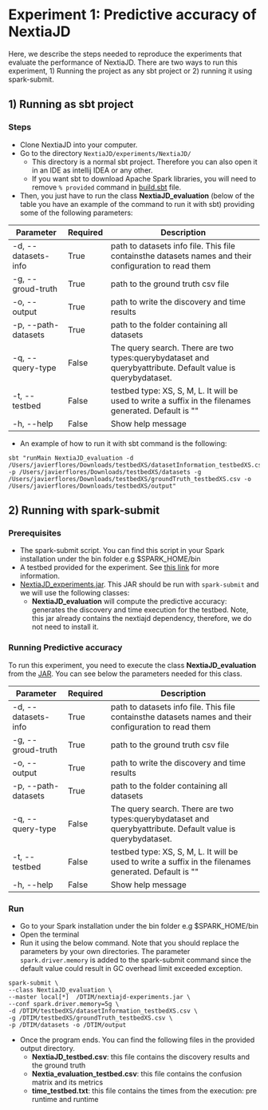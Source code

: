 # Experiment 1: Predictive accuracy of NextiaJD

Here, we describe the steps needed to reproduce the experiments that evaluate the performance of NextiaJD. There are two ways to run this experiment, 1) Running the project as any sbt project or 2) running it using spark-submit.

## 1) Running as sbt project

### Steps

* Clone NextiaJD into your computer.
* Go to the directory `NextiaJD/experiments/NextiaJD/` 
   * This directory is a normal sbt project. Therefore you can also open it in an IDE as intellij IDEA or any other.
   * If you want sbt to download Apache Spark libraries, you will need to remove `% provided` command in [build.sbt](https://github.com/dtim-upc/NextiaJD/blob/main/experiments/NextiaJD/build.sbt) file.
* Then, you just have to run the class **NextiaJD_evaluation** (below of the table you have an example of the command to run it with sbt) providing some of the following parameters:


| Parameter           | Required | Description                                                                                                 |
|---------------------|----------|-------------------------------------------------------------------------------------------------------------|
| -d, --datasets-info | True     | path to datasets info file. This file containsthe datasets names and their configuration to read them       |
| -g, --groud-truth   | True     | path to the ground truth csv file                                                                           |
| -o, --output        | True     | path to write the discovery and time results                                                                |
| -p, --path-datasets | True     | path to the folder containing all datasets                                                                  |
| -q, --query-type    | False    | The query search. There are two types:querybydataset and querybyattribute. Default value is querybydataset. |
| -t, --testbed       | False    | testbed type: XS, S, M, L. It will be used to write a suffix in the filenames generated. Default is ""      |
| -h, --help          | False    | Show help message                                                                                           |


* An example of how to run it with sbt command is the following:
```
sbt "runMain NextiaJD_evaluation -d /Users/javierflores/Downloads/testbedXS/datasetInformation_testbedXS.csv -p /Users/javierflores/Downloads/testbedXS/datasets -g /Users/javierflores/Downloads/testbedXS/groundTruth_testbedXS.csv -o /Users/javierflores/Downloads/testbedXS/output"
```


## 2) Running with spark-submit

### Prerequisites

* The spark-submit script. You can find this script in your Spark installation under the bin folder e.g $SPARK_HOME/bin
* A testbed provided for the experiment. See [this link](https://github.com/dtim-upc/NextiaJD/tree/1.0/experiments#setting) for more information.
* [NextiaJD_experiments.jar](https://mydisk.cs.upc.edu/s/WPp7ApMzeyPc7sX/download). This JAR should be run with `spark-submit` and we will use the following classes:
    *  **NextiaJD_evaluation** will compute the predictive accuracy: generates the discovery and time execution for the testbed. Note, this jar already contains the nextiajd dependency, therefore, we do not need to install it.

### Running Predictive accuracy

To run this experiment, you need to execute the class **NextiaJD_evaluation** from the [JAR]( https://mydisk.cs.upc.edu/s/WPp7ApMzeyPc7sX/download). You can see below the parameters needed for this class.


| Parameter           | Required | Description                                                                                                 |
|---------------------|----------|-------------------------------------------------------------------------------------------------------------|
| -d, --datasets-info | True     | path to datasets info file. This file containsthe datasets names and their configuration to read them       |
| -g, --groud-truth   | True     | path to the ground truth csv file                                                                           |
| -o, --output        | True     | path to write the discovery and time results                                                                |
| -p, --path-datasets | True     | path to the folder containing all datasets                                                                  |
| -q, --query-type    | False    | The query search. There are two types:querybydataset and querybyattribute. Default value is querybydataset. |
| -t, --testbed       | False    | testbed type: XS, S, M, L. It will be used to write a suffix in the filenames generated. Default is ""      |
| -h, --help          | False    | Show help message                                                                                           |

### Run

* Go to your Spark installation under the bin folder e.g $SPARK_HOME/bin
* Open the terminal
* Run it using the below command. Note that you should replace the parameters by your own directories. The parameter `spark.driver.memory` is added to the spark-submit command since the default value could result in GC overhead limit exceeded exception.

```
spark-submit \
--class NextiaJD_evaluation \
--master local[*]  /DTIM/nextiajd-experiments.jar \
--conf spark.driver.memory=5g \
-d /DTIM/testbedXS/datasetInformation_testbedXS.csv \
-g /DTIM/testbedXS/groundTruth_testbedXS.csv \
-p /DTIM/datasets -o /DTIM/output
```
* Once the program ends. You can find the following files in the provided output directory.
    *  **NextiaJD_testbed.csv**: this file contains the discovery results and the ground truth
    *  **Nextia\_evaluation_testbed.csv**: this file contains the confusion matrix and its metrics
    *  **time_testbed.txt**: this file contains the times from the execution: pre runtime and runtime
